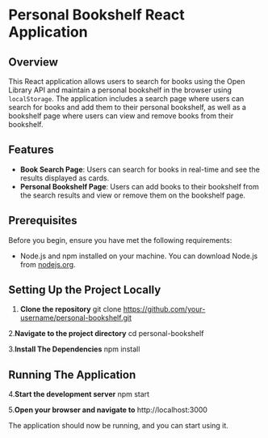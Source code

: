 # Personal Bookshelf React Application

## Overview

This React application allows users to search for books using the Open Library API and maintain a personal bookshelf in the browser using `localStorage`. The application includes a search page where users can search for books and add them to their personal bookshelf, as well as a bookshelf page where users can view and remove books from their bookshelf.

## Features

- **Book Search Page**: Users can search for books in real-time and see the results displayed as cards.
- **Personal Bookshelf Page**: Users can add books to their bookshelf from the search results and view or remove them on the bookshelf page.

## Prerequisites

Before you begin, ensure you have met the following requirements:

- Node.js and npm installed on your machine. You can download Node.js from [nodejs.org](https://nodejs.org/).

## Setting Up the Project Locally

1. **Clone the repository**
   git clone https://github.com/your-username/personal-bookshelf.git

   
2.**Navigate to the project directory**
   cd personal-bookshelf

   
3.**Install The Dependencies**
   npm install

   
## Running The Application

4.**Start the development server**
   npm start

   
5.**Open your browser and navigate to**
  http://localhost:3000
  
The application should now be running, and you can start using it.


